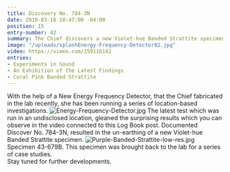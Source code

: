 ```yaml
---
title: Discovery No. 784-3N
date: 2018-03-18 18:47:00 -04:00
position: 15
entry-number: 42
summary: The Chief discovers a new Violet-hue Banded Strattite specimen.
image: "/uploads/splashEnergy-Frequency-Detector02.jpg"
video: https://vimeo.com/259116142
entries:
- Experiments in Sound
- An Exhibition of the Latest Findings
- Coral Pink Banded Strattite
---
```


With the help of a New Energy Frequency Detector, that the Chief fabricated in the lab recently, she has been running a series of location-based investigations.
![Energy-Frequency-Detector.jpg](/uploads/Energy-Frequency-Detector.jpg)
The latest test which was run in an undisclosed location, gleaned the surprising results which you can observe in the video connected to this Log Book post. Documented Discover No. 784-3N, resulted in the un-earthing of a new Violet-hue Banded Strattite specimen.
![Purple-Banded-Strattite-low-res.jpg](/uploads/Purple-Banded-Strattite-low-res.jpg)
Specimen 43-679B.
This specimen was brought back to the lab for a series of case studies.  
Stay tuned for further developments. 